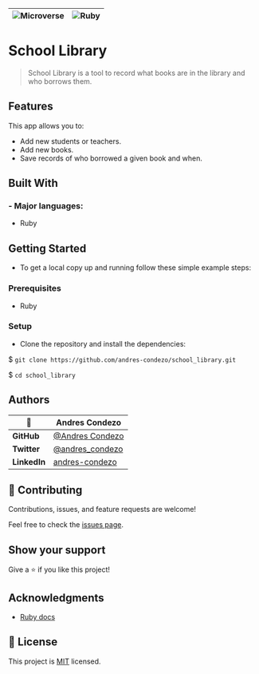 | ![Microverse](https://img.shields.io/badge/Microverse-blueviolet)      |  ![Ruby](https://img.shields.io/badge/ruby-%23CC342D.svg?style=for-the-badge&logo=ruby&logoColor=white) |
| ------------ | ---------------------------------------------------- |

# School Library

> School Library is a tool to record what books are in the library and who borrows them.

## Features

This app allows you to:

  - Add new students or teachers.
  - Add new books.
  - Save records of who borrowed a given book and when.

## Built With

### - Major languages:

  - Ruby

## Getting Started

- To get a local copy up and running follow these simple example steps:

### Prerequisites

  - Ruby

### Setup

- Clone the repository and install the dependencies:

$ `git clone https://github.com/andres-condezo/school_library.git`

$ `cd school_library`

## Authors

|    👤    | **Andres Condezo**                                               |
| ------------ | ---------------------------------------------------- |
| **GitHub**   | [@Andres Condezo](https://github.com/andres-condezo)         |
| **Twitter**  | [@andres_condezo](https://twitter.com/andres_condezo)        |
| **LinkedIn** | [andres-condezo](https://www.linkedin.com/in/andres-condezo/)|

## 🤝 Contributing

Contributions, issues, and feature requests are welcome!

Feel free to check the [issues page](../../issues/).

## Show your support

Give a ⭐️ if you like this project!

## Acknowledgments

- [Ruby docs](https://ruby-doc.org)

## 📝 License

This project is [MIT](./MIT.md) licensed.
